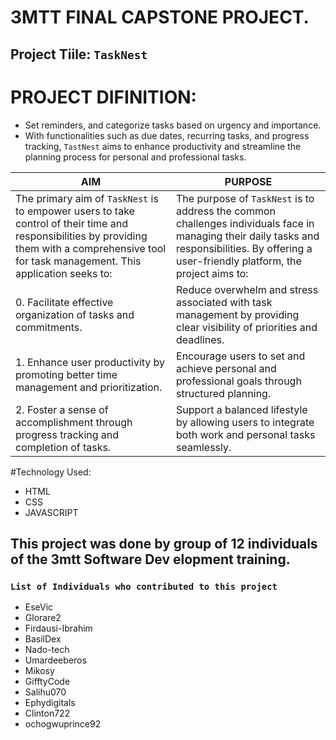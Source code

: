 # 3MTT FINAL CAPSTONE PROJECT.

## Project Tiile: `TaskNest`

# PROJECT DIFINITION:
- Set reminders, and categorize tasks based on urgency and importance. 
- With functionalities such as due dates, recurring tasks, and progress tracking, `TastNest` aims to enhance productivity and streamline the planning process for personal and professional tasks.


| AIM | PURPOSE |
| ------ | ------ |
| The primary aim of `TaskNest` is to empower users to take control of their time and responsibilities by providing them with a comprehensive tool for task management. This application seeks to: |The purpose of `TaskNest` is to address the common challenges individuals face in managing their daily tasks and responsibilities. By offering a user-friendly platform, the project aims to:|
|0. Facilitate effective organization of tasks and commitments. |Reduce overwhelm and stress associated with task management by providing clear visibility of priorities and deadlines.|
|1. Enhance user productivity by promoting better time management and prioritization.|Encourage users to set and achieve personal and professional goals through structured planning.|
|2. Foster a sense of accomplishment through progress tracking and completion of tasks. |Support a balanced lifestyle by allowing users to integrate both work and personal tasks seamlessly.|


#Technology Used:
- HTML
- CSS
- JAVASCRIPT

## This project was done by group of 12 individuals of the 3mtt Software Dev    elopment training.

### `List of Individuals who contributed to this project`
- EseVic
- Glorare2
- Firdausi-Ibrahim
- BasilDex
- Nado-tech
- Umardeeberos
- Mikosy
- GifftyCode
- Salihu070
- Ephydigitals
- Clinton722
- ochogwuprince92






